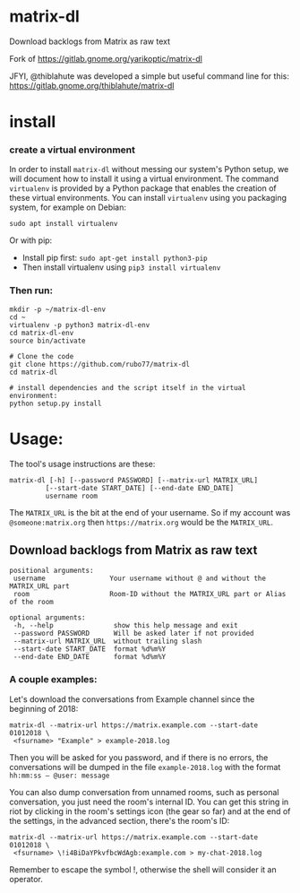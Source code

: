 # matrix-dl


Download backlogs from Matrix as raw text

Fork of https://gitlab.gnome.org/yarikoptic/matrix-dl

JFYI, @thiblahute was developed a simple but useful command line for this:
https://gitlab.gnome.org/thiblahute/matrix-dl

# install 

### create a virtual environment

In order to install `matrix-dl` without messing our system's Python setup, we will document how to install it using a virtual environment. The command `virtualenv` is provided by a Python package that enables the creation of these virtual environments. You can install `virtualenv` using you packaging system, for example on Debian:

    sudo apt install virtualenv

Or with pip:

- Install pip first: `sudo apt-get install python3-pip`
- Then install virtualenv using `pip3 install virtualenv`

### Then run:

    mkdir -p ~/matrix-dl-env
    cd ~
    virtualenv -p python3 matrix-dl-env
    cd matrix-dl-env
    source bin/activate

    # Clone the code
    git clone https://github.com/rubo77/matrix-dl
    cd matrix-dl

    # install dependencies and the script itself in the virtual environment:
    python setup.py install

# Usage:

The tool's usage instructions are these:

    matrix-dl [-h] [--password PASSWORD] [--matrix-url MATRIX_URL]
             [--start-date START_DATE] [--end-date END_DATE]
             username room

The `MATRIX_URL` is the bit at the end of your username. So if my account was `@someone:matrix.org` then `https://matrix.org` would be the `MATRIX_URL`.

## Download backlogs from Matrix as raw text

    positional arguments:
     username                Your username without @ and without the MATRIX_URL part
     room                    Room-ID without the MATRIX_URL part or Alias of the room

    optional arguments:
     -h, --help               show this help message and exit
     --password PASSWORD      Will be asked later if not provided
     --matrix-url MATRIX_URL  without trailing slash
     --start-date START_DATE  format %d%m%Y
     --end-date END_DATE      format %d%m%Y

### A couple examples:

Let's download the conversations from Example channel since the beginning of 2018:

    matrix-dl --matrix-url https://matrix.example.com --start-date 01012018 \
     <fsurname> "Example" > example-2018.log

Then you will be asked for you password, and if there is no errors, the conversations will be dumped in the file `example-2018.log` with the format `hh:mm:ss — @user: message`

You can also dump conversation from unnamed rooms, such as personal conversation, you just need the room's internal ID. You can get this string in riot by clicking in the room's settings icon (the gear so far) and at the end of the settings, in the advanced section, there's the room's ID:

    matrix-dl --matrix-url https://matrix.example.com --start-date 01012018 \
     <fsurname> \!i4BiDaYPkvfbcWdAgb:example.com > my-chat-2018.log

Remember to escape the symbol !, otherwise the shell will consider it an operator.
